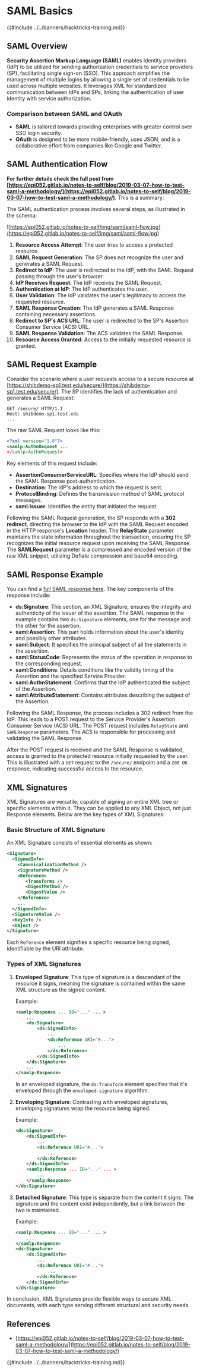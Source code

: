 # SAML Basics

{{#include ../../banners/hacktricks-training.md}}

## SAML Overview

**Security Assertion Markup Language (SAML)** enables identity providers (IdP) to be utilized for sending authorization credentials to service providers (SP), facilitating single sign-on (SSO). This approach simplifies the management of multiple logins by allowing a single set of credentials to be used across multiple websites. It leverages XML for standardized communication between IdPs and SPs, linking the authentication of user identity with service authorization.

### Comparison between SAML and OAuth

- **SAML** is tailored towards providing enterprises with greater control over SSO login security.
- **OAuth** is designed to be more mobile-friendly, uses JSON, and is a collaborative effort from companies like Google and Twitter.

## SAML Authentication Flow

**For further details check the full post from [https://epi052.gitlab.io/notes-to-self/blog/2019-03-07-how-to-test-saml-a-methodology/](https://epi052.gitlab.io/notes-to-self/blog/2019-03-07-how-to-test-saml-a-methodology/)**. This is a summary:

The SAML authentication process involves several steps, as illustrated in the schema:

![https://epi052.gitlab.io/notes-to-self/img/saml/saml-flow.jpg](https://epi052.gitlab.io/notes-to-self/img/saml/saml-flow.jpg)

1. **Resource Access Attempt**: The user tries to access a protected resource.
2. **SAML Request Generation**: The SP does not recognize the user and generates a SAML Request.
3. **Redirect to IdP**: The user is redirected to the IdP, with the SAML Request passing through the user's browser.
4. **IdP Receives Request**: The IdP receives the SAML Request.
5. **Authentication at IdP**: The IdP authenticates the user.
6. **User Validation**: The IdP validates the user's legitimacy to access the requested resource.
7. **SAML Response Creation**: The IdP generates a SAML Response containing necessary assertions.
8. **Redirect to SP's ACS URL**: The user is redirected to the SP's Assertion Consumer Service (ACS) URL.
9. **SAML Response Validation**: The ACS validates the SAML Response.
10. **Resource Access Granted**: Access to the initially requested resource is granted.

## SAML Request Example

Consider the scenario where a user requests access to a secure resource at [https://shibdemo-sp1.test.edu/secure/](https://shibdemo-sp1.test.edu/secure/). The SP identifies the lack of authentication and generates a SAML Request:

```
GET /secure/ HTTP/1.1
Host: shibdemo-sp1.test.edu
...
```

The raw SAML Request looks like this:

```xml
<?xml version="1.0"?>
<samlp:AuthnRequest ...
</samlp:AuthnRequest>
```

Key elements of this request include:

- **AssertionConsumerServiceURL**: Specifies where the IdP should send the SAML Response post-authentication.
- **Destination**: The IdP's address to which the request is sent.
- **ProtocolBinding**: Defines the transmission method of SAML protocol messages.
- **saml:Issuer**: Identifies the entity that initiated the request.

Following the SAML Request generation, the SP responds with a **302 redirect**, directing the browser to the IdP with the SAML Request encoded in the HTTP response's **Location** header. The **RelayState** parameter maintains the state information throughout the transaction, ensuring the SP recognizes the initial resource request upon receiving the SAML Response. The **SAMLRequest** parameter is a compressed and encoded version of the raw XML snippet, utilizing Deflate compression and base64 encoding.

## SAML Response Example

You can find a [full SAML response here](https://epi052.gitlab.io/notes-to-self/blog/2019-03-07-how-to-test-saml-a-methodology/). The key components of the response include:

- **ds:Signature**: This section, an XML Signature, ensures the integrity and authenticity of the issuer of the assertion. The SAML response in the example contains two `ds:Signature` elements, one for the message and the other for the assertion.
- **saml:Assertion**: This part holds information about the user's identity and possibly other attributes.
- **saml:Subject**: It specifies the principal subject of all the statements in the assertion.
- **saml:StatusCode**: Represents the status of the operation in response to the corresponding request.
- **saml:Conditions**: Details conditions like the validity timing of the Assertion and the specified Service Provider.
- **saml:AuthnStatement**: Confirms that the IdP authenticated the subject of the Assertion.
- **saml:AttributeStatement**: Contains attributes describing the subject of the Assertion.

Following the SAML Response, the process includes a 302 redirect from the IdP. This leads to a POST request to the Service Provider's Assertion Consumer Service (ACS) URL. The POST request includes `RelayState` and `SAMLResponse` parameters. The ACS is responsible for processing and validating the SAML Response.

After the POST request is received and the SAML Response is validated, access is granted to the protected resource initially requested by the user. This is illustrated with a `GET` request to the `/secure/` endpoint and a `200 OK` response, indicating successful access to the resource.

## XML Signatures

XML Signatures are versatile, capable of signing an entire XML tree or specific elements within it. They can be applied to any XML Object, not just Response elements. Below are the key types of XML Signatures:

### Basic Structure of XML Signature

An XML Signature consists of essential elements as shown:

```xml
<Signature>
  <SignedInfo>
    <CanonicalizationMethod />
    <SignatureMethod />
    <Reference>
       <Transforms />
       <DigestMethod />
       <DigestValue />
    </Reference>
    ...
  </SignedInfo>
  <SignatureValue />
  <KeyInfo />
  <Object />
</Signature>
```

Each `Reference` element signifies a specific resource being signed, identifiable by the URI attribute.

### Types of XML Signatures

1. **Enveloped Signature**: This type of signature is a descendant of the resource it signs, meaning the signature is contained within the same XML structure as the signed content.

   Example:

   ```xml
   <samlp:Response ... ID="..." ... >
       ...
       <ds:Signature>
           <ds:SignedInfo>
               ...
               <ds:Reference URI="#...">
                   ...
               </ds:Reference>
           </ds:SignedInfo>
       </ds:Signature>
       ...
   </samlp:Response>
   ```

   In an enveloped signature, the `ds:Transform` element specifies that it's enveloped through the `enveloped-signature` algorithm.

2. **Enveloping Signature**: Contrasting with enveloped signatures, enveloping signatures wrap the resource being signed.

   Example:

   ```xml
   <ds:Signature>
       <ds:SignedInfo>
           ...
           <ds:Reference URI="#...">
               ...
           </ds:Reference>
       </ds:SignedInfo>
       <samlp:Response ... ID="..." ... >
           ...
       </samlp:Response>
   </ds:Signature>
   ```

3. **Detached Signature**: This type is separate from the content it signs. The signature and the content exist independently, but a link between the two is maintained.

   Example:

   ```xml
   <samlp:Response ... ID="..." ... >
       ...
   </samlp:Response>
   <ds:Signature>
       <ds:SignedInfo>
           ...
           <ds:Reference URI="#...">
               ...
           </ds:Reference>
       </ds:SignedInfo>
   </ds:Signature>
   ```

In conclusion, XML Signatures provide flexible ways to secure XML documents, with each type serving different structural and security needs.

## References

- [https://epi052.gitlab.io/notes-to-self/blog/2019-03-07-how-to-test-saml-a-methodology/](https://epi052.gitlab.io/notes-to-self/blog/2019-03-07-how-to-test-saml-a-methodology/)

{{#include ../../banners/hacktricks-training.md}}



